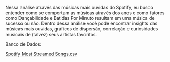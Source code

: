 Nessa análise através das músicas mais ouvidas do Spotify, eu busco entender como se comportam as músicas através dos anos e como fatores como Dançabilidade e Batidas Por Minuto resultam em uma música de sucesso ou não. Dentro dessa análise você pode encontrar insights das músicas mais ouvidas, gráficos de dispersão, correlação e curiosidades musicais de (talvez) seus artistas favoritos. 

Banco de Dados: 

[Spotify Most Streamed Songs.csv](https://github.com/user-attachments/files/17261675/Spotify.Most.Streamed.Songs.csv)
